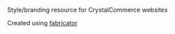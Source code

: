 Style/branding resource for CrystalCommerce websites

Created using [fabricator](https://github.com/fbrctr/fabricator)

